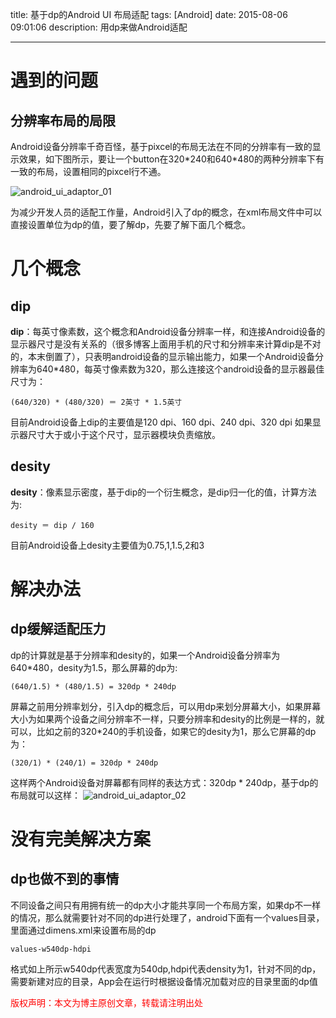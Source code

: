 title: 基于dp的Android UI 布局适配
tags: [Android]
date: 2015-08-06 09:01:06
description: 用dp来做Android适配

---

# 遇到的问题
## 分辨率布局的局限
Android设备分辨率千奇百怪，基于pixcel的布局无法在不同的分辨率有一致的显示效果，如下图所示，要让一个button在320\*240和640\*480的两种分辨率下有一致的布局，设置相同的pixcel行不通。

![android_ui_adaptor_01](/img/android_ui_adaptor_01.png)

为减少开发人员的适配工作量，Android引入了dp的概念，在xml布局文件中可以直接设置单位为dp的值，要了解dp，先要了解下面几个概念。

# 几个概念
## dip
**dip**：每英寸像素数，这个概念和Android设备分辨率一样，和连接Android设备的显示器尺寸是没有关系的（很多博客上面用手机的尺寸和分辨率来计算dip是不对的，本末倒置了），只表明android设备的显示输出能力，如果一个Android设备分辨率为640\*480，每英寸像素数为320，那么连接这个android设备的显示器最佳尺寸为：
```
(640/320) * (480/320) ＝ 2英寸 * 1.5英寸
```
目前Android设备上dip的主要值是120 dpi、160 dpi、240 dpi、320 dpi 如果显示器尺寸大于或小于这个尺寸，显示器模块负责缩放。
## desity
**desity**：像素显示密度，基于dip的一个衍生概念，是dip归一化的值，计算方法为:
```
desity ＝ dip / 160
```
目前Android设备上desity主要值为0.75,1,1.5,2和3

# 解决办法
## dp缓解适配压力
dp的计算就是基于分辨率和desity的，如果一个Android设备分辨率为640\*480，desity为1.5，那么屏幕的dp为:
```
(640/1.5) * (480/1.5) = 320dp * 240dp
```
屏幕之前用分辨率划分，引入dp的概念后，可以用dp来划分屏幕大小，如果屏幕大小为如果两个设备之间分辨率不一样，只要分辨率和desity的比例是一样的，就可以，比如之前的320\*240的手机设备，如果它的desity为1，那么它屏幕的dp为：
```
(320/1) * (240/1) = 320dp * 240dp
```
这样两个Android设备对屏幕都有同样的表达方式：320dp * 240dp，基于dp的布局就可以这样：
![android_ui_adaptor_02](/img/android_ui_adaptor_02.png)

# 没有完美解决方案
## dp也做不到的事情
不同设备之间只有用拥有统一的dp大小才能共享同一个布局方案，如果dp不一样的情况，那么就需要针对不同的dp进行处理了，android下面有一个values目录，里面通过dimens.xml来设置布局的dp
```
values-w540dp-hdpi
```
格式如上所示w540dp代表宽度为540dp,hdpi代表density为1，针对不同的dp，需要新建对应的目录，App会在运行时根据设备情况加载对应的目录里面的dp值

<font color="#FF0000">版权声明：本文为博主原创文章，转载请注明出处</font>